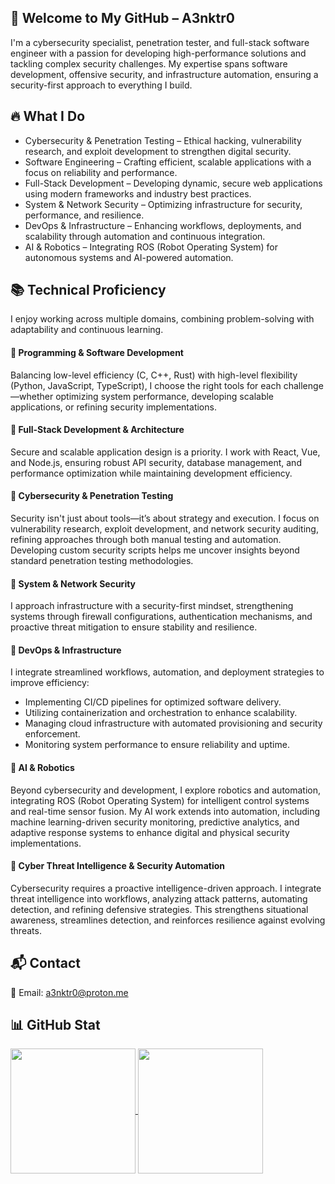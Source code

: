 ## 👋 Welcome to My GitHub – A3nktr0
I'm a cybersecurity specialist, penetration tester, and full-stack software engineer with a passion for developing high-performance solutions and tackling complex security challenges. My expertise spans software development, offensive security, and infrastructure automation, ensuring a security-first approach to everything I build.
## 🔥 What I Do
- Cybersecurity & Penetration Testing – Ethical hacking, vulnerability research, and exploit development to strengthen digital security.
- Software Engineering – Crafting efficient, scalable applications with a focus on reliability and performance.
- Full-Stack Development – Developing dynamic, secure web applications using modern frameworks and industry best practices.
- System & Network Security – Optimizing infrastructure for security, performance, and resilience.
- DevOps & Infrastructure – Enhancing workflows, deployments, and scalability through automation and continuous integration.
- AI & Robotics – Integrating ROS (Robot Operating System) for autonomous systems and AI-powered automation.

## 📚 Technical Proficiency
I enjoy working across multiple domains, combining problem-solving with adaptability and continuous learning.

#### 🔹 Programming & Software Development
Balancing low-level efficiency (C, C++, Rust) with high-level flexibility (Python, JavaScript, TypeScript), I choose the right tools for each challenge—whether optimizing system performance, developing scalable applications, or refining security implementations.

#### 🔹 Full-Stack Development & Architecture
Secure and scalable application design is a priority. I work with React, Vue, and Node.js, ensuring robust API security, database management, and performance optimization while maintaining development efficiency.

#### 🔹 Cybersecurity & Penetration Testing
Security isn't just about tools—it’s about strategy and execution. I focus on vulnerability research, exploit development, and network security auditing, refining approaches through both manual testing and automation. Developing custom security scripts helps me uncover insights beyond standard penetration testing methodologies.

#### 🔹 System & Network Security
I approach infrastructure with a security-first mindset, strengthening systems through firewall configurations, authentication mechanisms, and proactive threat mitigation to ensure stability and resilience.

#### 🔹 DevOps & Infrastructure
I integrate streamlined workflows, automation, and deployment strategies to improve efficiency:
- Implementing CI/CD pipelines for optimized software delivery.
- Utilizing containerization and orchestration to enhance scalability.
- Managing cloud infrastructure with automated provisioning and security enforcement.
- Monitoring system performance to ensure reliability and uptime.

#### 🔹 AI & Robotics
Beyond cybersecurity and development, I explore robotics and automation, integrating ROS (Robot Operating System) for intelligent control systems and real-time sensor fusion. My AI work extends into automation, including machine learning-driven security monitoring, predictive analytics, and adaptive response systems to enhance digital and physical security implementations.

#### 🔹 Cyber Threat Intelligence & Security Automation
Cybersecurity requires a proactive intelligence-driven approach. I integrate threat intelligence into workflows, analyzing attack patterns, automating detection, and refining defensive strategies. This strengthens situational awareness, streamlines detection, and reinforces resilience against evolving threats.

## 📬 Contact
📧 Email: a3nktr0@proton.me

## 📊 GitHub Stat
<a href="https://github.com/a3nktr0/github-readme-stats">
  <img height=200 align="center" src="https://github-readme-stats.vercel.app/api/top-langs/?username=a3nktr0&size_weight=0.5&count_weight=0.5&langs_count=10&theme=dark&hide_progress=true" />
</a>
<a href="https://github.com/a3nktr0/convoychat">
  <img height=200 align="center" src="https://github-readme-stats.vercel.app/api?username=a3nktr0&show_icons=true&theme=dark" />
</a>
